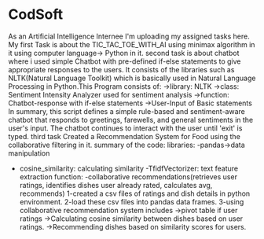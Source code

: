 # CodSoft
As an Artificial Intelligence Internee I'm uploading my assigned tasks here. 
My first Task is about the TIC_TAC_TOE_WITH_AI using minimax algorithm in it using computer language-> Python in it.
second task is about chatbot where i used simple Chatbot with pre-defined if-else statements to give appropriate responses to the users. It consists of the libraries such as NLTK(Natural Language Toolkit) which is basically used in Natural Language Processing in Python.This Program consists of:
->library: NLTK
->class: Sentiment Intensity Analyzer used for sentiment analysis
->function: Chatbot-response with if-else statements
->User-Input of Basic statements
In summary, this script defines a simple rule-based and sentiment-aware chatbot that responds to greetings, farewells, and general sentiments in the user's input. The chatbot continues to interact with the user until 'exit' is typed.
third task Created a Recommendation System for Food using the collaborative filtering in it.
summary of the code:
libraries: 
-pandas->data manipulation
- cosine_similarity: calculating similarity 
-TfidfVectorizer: text feature extraction
function:
-collaborative recommendations(retrieves user ratings, identifies dishes user already rated, calculates avg, recommends)
1-created a csv files of ratings and dish details in python environment.
2-load these csv files into pandas data frames.
3-using collaborative recommendation system includes 
->pivot table if user ratings
->Calculating cosine similarity between dishes based on user ratings.
->Recommending dishes based on similarity scores for users.

